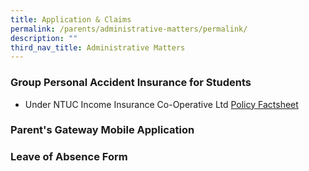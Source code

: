 ```yaml
---
title: Application & Claims
permalink: /parents/administrative-matters/permalink/
description: ""
third_nav_title: Administrative Matters
---
```

### **Group Personal Accident Insurance for Students**
* Under NTUC Income Insurance Co-Operative Ltd
[Policy Factsheet](/files/Product%20Fact%20Sheet%20Year%202023.pdf)


### **Parent's Gateway Mobile Application**

### **Leave of Absence Form**